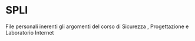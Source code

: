 # SPLI


File personali inerenti gli argomenti del corso di Sicurezza , Progettazione e Laboratorio Internet
